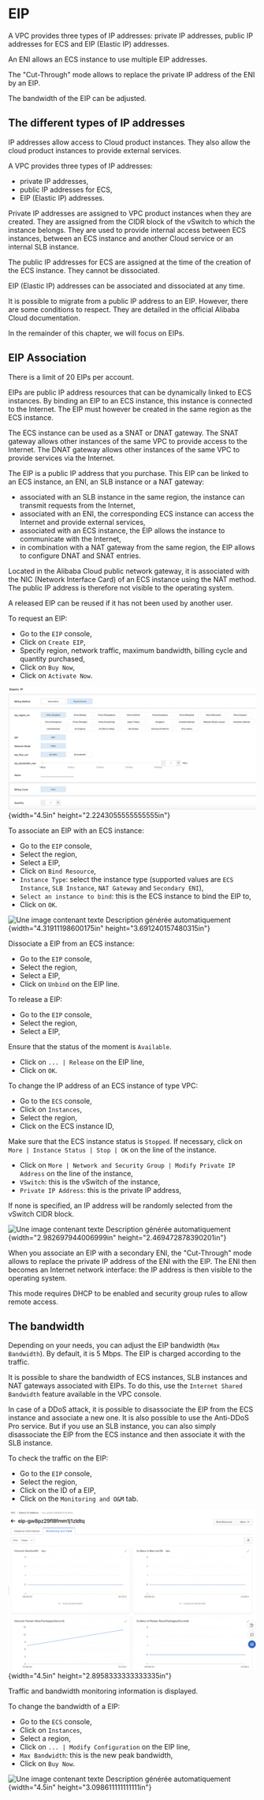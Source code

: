 # EIP 

A VPC provides three types of IP addresses: private IP addresses, public
IP addresses for ECS and EIP (Elastic IP) addresses.

An ENI allows an ECS instance to use multiple EIP addresses.

The "Cut-Through" mode allows to replace the private IP address of the
ENI by an EIP.

The bandwidth of the EIP can be adjusted.

## The different types of IP addresses 

IP addresses allow access to Cloud product instances. They also allow
the cloud product instances to provide external services.

A VPC provides three types of IP addresses:
-   private IP addresses,
-   public IP addresses for ECS,
-   EIP (Elastic IP) addresses.

Private IP addresses are assigned to VPC product instances when they are
created. They are assigned from the CIDR block of the vSwitch to which
the instance belongs. They are used to provide internal access between
ECS instances, between an ECS instance and another Cloud service or an
internal SLB instance.

The public IP addresses for ECS are assigned at the time of the creation
of the ECS instance. They cannot be dissociated.

EIP (Elastic IP) addresses can be associated and dissociated at any
time.

It is possible to migrate from a public IP address to an EIP. However,
there are some conditions to respect. They are detailed in the official
Alibaba Cloud documentation.

In the remainder of this chapter, we will focus on EIPs.

## EIP Association 

There is a limit of 20 EIPs per account.

EIPs are public IP address resources that can be dynamically linked to
ECS instances. By binding an EIP to an ECS instance, this instance is
connected to the Internet. The EIP must however be created in the same
region as the ECS instance.

The ECS instance can be used as a SNAT or DNAT gateway. The SNAT gateway
allows other instances of the same VPC to provide access to the
Internet. The DNAT gateway allows other instances of the same VPC to
provide services via the Internet.

The EIP is a public IP address that you purchase. This EIP can be linked
to an ECS instance, an ENI, an SLB instance or a NAT gateway:
-   associated with an SLB instance in the same region, the instance can
    transmit requests from the Internet,
-   associated with an ENI, the corresponding ECS instance can access
    the Internet and provide external services,
-   associated with an ECS instance, the EIP allows the instance to
    communicate with the Internet,
-   in combination with a NAT gateway from the same region, the EIP
    allows to configure DNAT and SNAT entries.

Located in the Alibaba Cloud public network gateway, it is associated
with the NIC (Network Interface Card) of an ECS instance using the NAT
method. The public IP address is therefore not visible to the operating
system.

A released EIP can be reused if it has not been used by another user.

To request an EIP:
-   Go to the `EIP` console,
-   Click on `Create EIP`,
-   Specify region, network traffic, maximum bandwidth, billing cycle
    and quantity purchased,
-   Click on `Buy Now`,
-   Click on `Activate Now`.

![](./media/image33.png){width="4.5in" height="2.2243055555555555in"}

To associate an EIP with an ECS instance:
-   Go to the `EIP` console,
-   Select the region,
-   Select a EIP,
-   Click on `Bind Resource`,
-   `Instance Type`: select the instance type (supported values are
    `ECS Instance`, `SLB Instance`, `NAT Gateway` and `Secondary
    ENI`),
-   `Select an instance to bind`: this is the ECS instance to bind the
    EIP to,
-   Click on `OK`.

![Une image contenant texte Description générée
automatiquement](./media/image34.png){width="4.31911198600175in"
height="3.691240157480315in"}

Dissociate a EIP from an ECS instance:
-   Go to the `EIP` console,
-   Select the region,
-   Select a EIP,
-   Click on `Unbind` on the EIP line.

To release a EIP:
-   Go to the `EIP` console,
-   Select the region,
-   Select a EIP,

Ensure that the status of the moment is `Available`.
-   Click on `... | Release` on the EIP line,
-   Click on `OK`.

To change the IP address of an ECS instance of type VPC:
-   Go to the `ECS` console,
-   Click on `Instances`,
-   Select the region,
-   Click on the ECS instance ID,

Make sure that the ECS instance status is `Stopped`. If necessary,
click on `More | Instance Status | Stop | OK` on the line of the
instance.
-   Click on `More | Network and Security Group | Modify Private IP
    Address` on the line of the instance,
-   `VSwitch`: this is the vSwitch of the instance,
-   `Private IP Address`: this is the private IP address,

If none is specified, an IP address will be randomly selected from the
vSwitch CIDR block.

![Une image contenant texte Description générée
automatiquement](./media/image35.png){width="2.982697944006999in"
height="2.469472878390201in"}

When you associate an EIP with a secondary ENI, the "Cut-Through" mode
allows to replace the private IP address of the ENI with the EIP. The
ENI then becomes an Internet network interface: the IP address is then
visible to the operating system.

This mode requires DHCP to be enabled and security group rules to allow
remote access.

## The bandwidth 

Depending on your needs, you can adjust the EIP bandwidth (`Max
Bandwidth`). By default, it is 5 Mbps. The EIP is charged according to
the traffic.

It is possible to share the bandwidth of ECS instances, SLB instances
and NAT gateways associated with EIPs. To do this, use the `Internet
Shared Bandwidth` feature available in the VPC console.

In case of a DDoS attack, it is possible to disassociate the EIP from
the ECS instance and associate a new one. It is also possible to use the
Anti-DDoS Pro service. But if you use an SLB instance, you can also
simply disassociate the EIP from the ECS instance and then associate it
with the SLB instance.

To check the traffic on the EIP:
-   Go to the `EIP` console,
-   Select the region,
-   Click on the ID of a EIP,
-   Click on the `Monitoring and O&M` tab.

![](./media/image36.png){width="4.5in" height="2.8958333333333335in"}

Traffic and bandwidth monitoring information is displayed.

To change the bandwidth of a EIP:
-   Go to the `ECS` console,
-   Click on `Instances`,
-   Select a region,
-   Click on `... | Modify Configuration` on the EIP line,
-   `Max Bandwidth`: this is the new peak bandwidth,
-   Click on `Buy Now`.

![Une image contenant texte Description générée
automatiquement](./media/image37.png){width="4.5in"
height="3.098611111111111in"}

